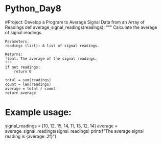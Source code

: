 # Python_Day8
#Project: Develop a Program to Average Signal Data from an Array of Readings
def average_signal_readings(readings):
    """
    Calculate the average of signal readings.

    Parameters:
    readings (list): A list of signal readings.

    Returns:
    float: The average of the signal readings.
    """
    if not readings:
        return 0
    
    total = sum(readings)
    count = len(readings)
    average = total / count
    return average

# Example usage:
signal_readings = [10, 12, 15, 14, 11, 13, 12, 14]
average = average_signal_readings(signal_readings)
print(f"The average signal reading is {average:.2f}")
